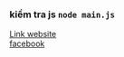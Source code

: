### kiểm tra js `node main.js`<br/>
[Link website](https://quanghuybest2k2.github.io/onedirection.github.io/)<br/>
[facebook](https://facebook.com/quanghuybest2k2/)
